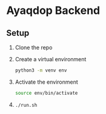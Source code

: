 # Ayaqdop Backend

## Setup

1. Clone the repo
1. Create a virtual environment

   ```sh
   python3 -m venv env
   ```

1. Activate the environment

   ```sh
   source env/bin/activate
   ```

1. `./run.sh`
